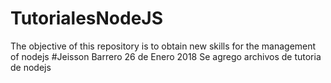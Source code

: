 # TutorialesNodeJS
The objective of this repository is to obtain new skills for the management of nodejs
#Jeisson Barrero 26 de Enero 2018
Se agrego archivos de tutoria de nodejs
